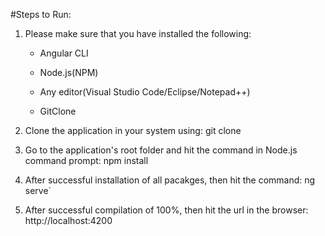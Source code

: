 #Steps to Run:

1. Please make sure that you have installed the following:

	- Angular CLI
	
	- Node.js(NPM)
	
	- Any editor(Visual Studio Code/Eclipse/Notepad++)
	
	- GitClone

2. Clone the application in your system using: git clone <url>

3. Go to the application's root folder and hit the command in Node.js command prompt: npm install

4. After successful installation of all pacakges, then hit the command: ng serve`
 
5. After successful compilation of 100%, then hit the url in the browser: http://localhost:4200

